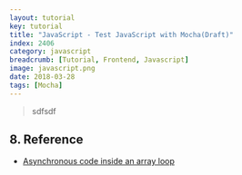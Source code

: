 ```yaml
---
layout: tutorial
key: tutorial
title: "JavaScript - Test JavaScript with Mocha(Draft)"
index: 2406
category: javascript
breadcrumb: [Tutorial, Frontend, Javascript]
image: javascript.png
date: 2018-03-28
tags: [Mocha]
---
```


> sdfsdf



## 8. Reference
* [Asynchronous code inside an array loop](https://codeburst.io/asynchronous-code-inside-an-array-loop-c5d704006c99)
